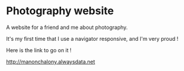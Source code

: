 # Photography website
A website for a friend and me about photography.

It's my first time that I use a navigator responsive, and I'm very proud !

Here is the link to go on it !

http://manonchalony.alwaysdata.net
